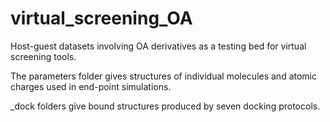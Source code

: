 # virtual_screening_OA
Host-guest datasets involving OA derivatives as a testing bed for virtual screening tools. 

The parameters folder gives structures of individual molecules and atomic charges used in end-point simulations. 

_dock folders give bound structures produced by seven docking protocols. 
